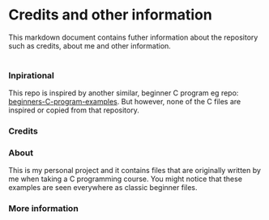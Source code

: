 # Credits and other information
This markdown document contains futher information about the repository such as credits, about me and other information.
<br><br>

### Inpirational
This repo is inspired by another similar, beginner C program eg repo: [beginners-C-program-examples](https://github.com/gouravthakur39/beginners-C-program-examples).
But however, none of the C files are inspired or copied from that repository.

### Credits

### About
This is my personal project and it contains files that are originally written by me when taking a C programming course. You might notice that these examples are seen everywhere as classic beginner files. 

### More information

